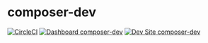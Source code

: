 # composer-dev

[![CircleCI](https://circleci.com/gh/tanmayk/composer-dev.svg?style=shield)](https://circleci.com/gh/tanmayk/composer-dev)
[![Dashboard composer-dev](https://img.shields.io/badge/dashboard-composer_dev-yellow.svg)](https://dashboard.pantheon.io/sites/13ac8a69-3070-44d3-af6e-c8de7f558c1d#dev/code)
[![Dev Site composer-dev](https://img.shields.io/badge/site-composer_dev-blue.svg)](http://dev-composer-dev.pantheonsite.io/)